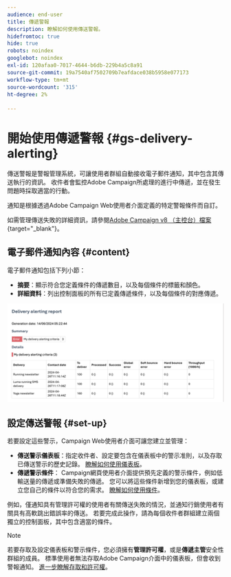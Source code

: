 ```yaml
---
audience: end-user
title: 傳遞警報
description: 瞭解如何使用傳送警報。
hidefromtoc: true
hide: true
robots: noindex
googlebot: noindex
exl-id: 120afaa0-7017-4644-b6db-229b4a5c8a91
source-git-commit: 19a7540af7502709b7eafdace038b5958e077173
workflow-type: tm+mt
source-wordcount: '315'
ht-degree: 2%

---
```


# 開始使用傳遞警報 {#gs-delivery-alerting}

傳送警報是警報管理系統，可讓使用者群組自動接收電子郵件通知，其中包含其傳送執行的資訊。 收件者會監控Adobe Campaign所處理的進行中傳遞，並在發生問題時採取適當的行動。

通知是根據透過Adobe Campaign Web使用者介面定義的特定警報條件而自訂。

如需管理傳送失敗的詳細資訊，請參閱[Adobe Campaign v8 （主控台）檔案](https://experienceleague.adobe.com/zh-hant/docs/campaign/campaign-v8/send/failures/delivery-failures#send){target="_blank"}。

## 電子郵件通知內容 {#content}

電子郵件通知包括下列小節：

* **摘要**：顯示符合您定義條件的傳遞數目，以及每個條件的標籤和顏色。
* **詳細資料**：列出控制面板的所有已定義傳遞條件，以及每個條件的對應傳遞。

![說明：此熒幕擷圖顯示電子郵件通知配置，包括摘要和詳細資訊區段。](assets/alerting-email.png)

## 設定傳送警報 {#set-up}

若要設定這些警示，Campaign Web使用者介面可讓您建立並管理：

* **傳送警示儀表板**：指定收件者、設定要包含在儀表板中的警示准則，以及存取已傳送警示的歷史記錄。 [瞭解如何使用儀表板](../msg/delivery-alerting-dashboards.md)。
* **傳遞警示條件**： Campaign網頁使用者介面提供預先定義的警示條件，例如低輸送量的傳遞或準備失敗的傳遞。 您可以將這些條件新增到您的儀表板，或建立您自己的條件以符合您的需求。 [瞭解如何使用條件](../msg/delivery-alerting-criteria.md)。

例如，僅通知具有管理許可權的使用者有關傳送失敗的情況，並通知行銷使用者有關具有高軟跳出錯誤率的傳送。 若要完成此操作，請為每個收件者群組建立兩個獨立的控制面板，其中包含適當的條件。

>[!NOTE]
>
>若要存取及設定儀表板和警示條件，您必須擁有&#x200B;**管理許可權**，或是&#x200B;**傳遞主管**&#x200B;安全性群組的成員。 標準使用者無法存取Adobe Campaign介面中的儀表板，但會收到警報通知。 [進一步瞭解存取和許可權](../get-started/permissions.md)。